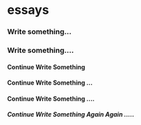 # essays
### Write something...
### Write something....
#### Continue Write Something
#### Continue Write Something ...
#### Continue Write Something ....
##### Continue Write Something Again Again .....
